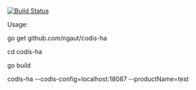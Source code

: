 [![Build Status](https://travis-ci.org/ngaut/codis-ha.svg?branch=master)](https://travis-ci.org/ngaut/codis-ha)


Usage:

go get github.com/ngaut/codis-ha


cd codis-ha


go build


codis-ha --codis-config=localhost:18087 --productName=test



